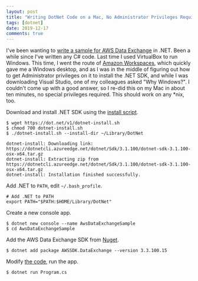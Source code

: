 ```yaml
---
layout: post
title: "Writing DotNet Code on a Mac, No Administrator Privileges Required"
tags: [dotnet]
date: 2019-12-17
comments: true
---
```

I've been wanting to [write a sample for AWS Data Exchange](https://github.com/aws-samples/aws-dataexchange-api-samples/pull/27) in .NET. Been a while since I've written any C# code. Last time I used VirtualBox to run Windows. This time, I went the route of [Amazon Workspaces](https://aws.amazon.com/workspaces), which quickly gave me a Windows desktop, and as I was in the middle of figuring out how to get Administrator privileges on it to install the .NET SDK, and while I was downloading Visual Studio, one of my colleagues asked "Why Windows?". I couldn't come up with a good answer, so I re-did this on my Mac in about ten minutes, no special privileges required. This should work on any *nix, too.

Download and install .NET SDK using the [install script](https://docs.microsoft.com/en-us/dotnet/core/tools/dotnet-install-script).

```
$ wget https://dot.net/v1/dotnet-install.sh
$ chmod 700 dotnet-install.sh
$ ./dotnet-install.sh --install-dir ~/Library/DotNet

dotnet-install: Downloading link: https://dotnetcli.azureedge.net/dotnet/Sdk/3.1.100/dotnet-sdk-3.1.100-osx-x64.tar.gz
dotnet-install: Extracting zip from https://dotnetcli.azureedge.net/dotnet/Sdk/3.1.100/dotnet-sdk-3.1.100-osx-x64.tar.gz
dotnet-install: Installation finished successfully.
```

Add .NET to `PATH`, edit `~/.bash_profile`.

```
# Add .NET to PATH
export PATH="$PATH:$HOME/Library/DotNet"
```

Create a new console app.

```
$ dotnet new console --name AwsDataExchangeSample
$ cd AwsDataExchangeSample
```

Add the AWS Data Exchange SDK from [Nuget](https://www.nuget.org/packages/AWSSDK.DataExchange/).

```
$ dotnet add package AWSSDK.DataExchange --version 3.3.100.15
```

Modify [the code](https://github.com/aws-samples/aws-dataexchange-api-samples/blob/master/subscribers/dotnet/all-entitled-datasets/Program.cs), run the app.

```
$ dotnet run Program.cs
```